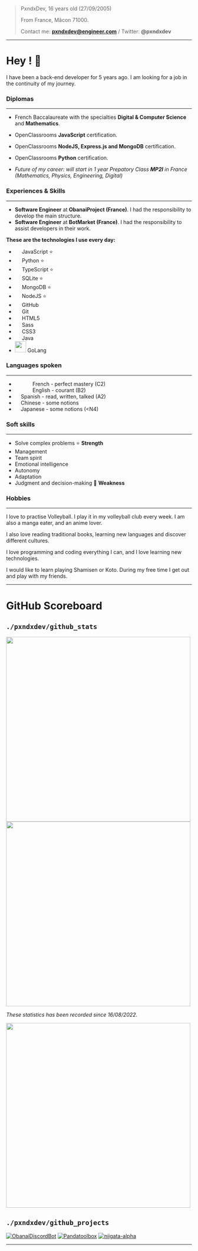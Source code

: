 > PxndxDev, 16 years old (27/09/2005)
> 
> From France, Mâcon 71000.
> 
> Contact me: **pxndxdev@engineer.com** / Twitter: **@pxndxdev**
> 
--- 

# Hey ! 👋

I have been a back-end developer for 5 years ago. I am looking for a job in the continuity of my journey.

### Diplomas

--- 

- French Baccalaureate with the specialties **Digital & Computer Science** and **Mathematics**.
- OpenClassrooms **JavaScript** certification.
- OpenClassrooms **NodeJS, Express.js and MongoDB** certification.
- OpenClassrooms **Python** certification.


- *Future of my career: will start in 1 year Prepatory Class **MP2I** in France (Mathematics, Physics, Engineering, Digital)*

### Experiences & Skills

---

- **Software Engineer** at **ObanaiProject (France)**. I had the responsibility to develop the main structure.
- **Software Engineer** at **BotMarket (France)**. I had the responsibility to assist developers in their work.

**These are the technologies I use every day:**

- <img src="https://i.imgur.com/1xUExTn.png" width="15"> JavaScript ⭐
- <img src="https://i.imgur.com/R6DjUi7.png" width="15"> Python ⭐
- <img src="https://i.imgur.com/thQmc8L.png" width="15"> TypeScript ⭐
- <img src="https://i.imgur.com/QMwQBYc.png" width="15"> SQLite ⭐
- <img src="https://i.imgur.com/jsTyeMB.png" width="15"> MongoDB ⭐
- <img src="https://i.imgur.com/ERkg0DN.png" width="15"> NodeJS ⭐
- <img src="https://i.imgur.com/Hdkky0C.png" width="15"> GitHub
- <img src="https://i.imgur.com/sDX1aLw.png" width="15"> Git
- <img src="https://i.imgur.com/kXIpCEW.png" width="15"> HTML5
- <img src="https://i.imgur.com/UWo9uKa.png" width="15"> Sass
- <img src="https://i.imgur.com/A0GhGi4.png" width="15"> CSS3
- <img src="https://i.imgur.com/MwzkpKi.png" width="15"> Java
- <img src="https://i.imgur.com/id6ITpC.png" width="30"> GoLang

### Languages spoken

---

- <img src="https://i.imgur.com/SZON9Ka.png" width="12"> <img src="https://i.imgur.com/TnXsU4b.png" width="12"> <img src="https://i.imgur.com/CSZ5Ov2.png" width="12"> French - perfect mastery (C2)
- <img src="https://i.imgur.com/YCHBD9L.png" width="12"> <img src="https://i.imgur.com/qRjKhNd.png" width="12"> <img src="https://i.imgur.com/1haa43i.png" width="12"> English - courant (B2)
- <img src="https://i.imgur.com/p0WnpB9.png" width="12"> Spanish - read, written, talked (A2)
- <img src="https://i.imgur.com/JwMDtg8.png" width="12"> Chinese - some notions
- <img src="https://i.imgur.com/TcG6Gyj.png" width="12"> Japanese - some notions (<N4)

### Soft skills

---

- Solve complex problems ⭐ **Strength**
- Management
- Team spirit
- Emotional intelligence
- Autonomy
- Adaptation
- Judgment and decision-making 🔴 **Weakness**

### Hobbies

---

I love to practise Volleyball. I play it in my volleyball club every week. I am also a manga eater, and an anime lover.

I also love reading traditional books, learning new languages and discover different cultures.

I love programming and coding everything I can, and I love learning new technologies.

I would like to learn playing Shamisen or Koto. During my free time I get out and play with my friends.

---

# GitHub Scoreboard

## `./pxndxdev/github_stats`


<img width="500px" src="https://github-readme-stats.vercel.app/api?username=PxndxDev&show_icons=true&include_all_commits=true&count_private=true&theme=codeSTACKr">
<img width="500px" src="https://github-readme-stats.vercel.app/api/top-langs/?username=PxndxDev&langs_count=10&layout=compact&theme=codeSTACKr">

*These statistics has been recorded since 16/08/2022.*

<img width="500px" src="https://github-readme-stats.vercel.app/api/wakatime?username=pxndxdev&theme=codeSTACKr">

## `./pxndxdev/github_projects`

[![ObanaiDiscordBot](https://github-readme-stats.vercel.app/api/pin/?username=PxndxDev&repo=ObanaiDiscordBot&show_owner=true&theme=codeSTACKr)]()
[![Pandatoolbox](https://github-readme-stats.vercel.app/api/pin/?username=PxndxDev&repo=Pandatoolbox&show_owner=true&theme=codeSTACKr)]()
[![niigata-alpha](https://github-readme-stats.vercel.app/api/pin/?username=PxndxDev&repo=niigata-alpha&show_owner=true&theme=codeSTACKr)]()

---

<div style="text-align:center">
    <img src="https://komarev.com/ghpvc/?username=PxndxDev&style=flat-square&color=blue" alt=""/>
    <img src="https://img.shields.io/twitter/url?label=pxndxdev&style=social&url=https%3A%2F%2Ftwitter%2Fpxndxdev" alt="">
    <img src="https://wakatime.com/badge/user/1f18b09f-6cf2-4aa1-a256-b88b4b5616fe.svg" alt="">
</div>
